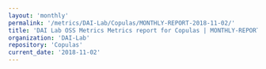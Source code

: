 ```yaml
---
layout: 'monthly'
permalink: '/metrics/DAI-Lab/Copulas/MONTHLY-REPORT-2018-11-02/'
title: 'DAI Lab OSS Metrics Metrics report for Copulas | MONTHLY-REPORT-2018-11-02'
organization: 'DAI-Lab'
repository: 'Copulas'
current_date: '2018-11-02'
---
```

